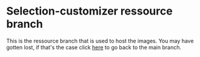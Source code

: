 # Selection-customizer ressource branch
This is the ressource branch that is used to host the images. 
You may have gotten lost, if that's the case click [here](https://github.com/Pythack/Selection-customizer) to go back to the main branch. 
